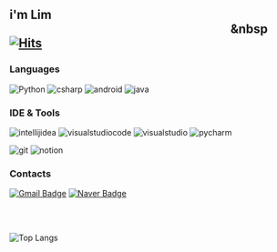 ## i'm Lim &nbsp;&nbsp;&nbsp;&nbsp;&nbsp;&nbsp;&nbsp;&nbsp;&nbsp;&nbsp;&nbsp;&nbsp;&nbsp;&nbsp;&nbsp;&nbsp;&nbsp;&nbsp;&nbsp;&nbsp;&nbsp;&nbsp;&nbsp;&nbsp;&nbsp;&nbsp;&nbsp;&nbsp;&nbsp;&nbsp;&nbsp;&nbsp;&nbsp;&nbsp;&nbsp;&nbsp;&nbsp;&nbsp;&nbsp;&nbsp;&nbsp;&nbsp;&nbsp;&nbsp;&nbsp;&nbsp;&nbsp;&nbsp;&nbsp;&nbsp;&nbsp;&nbsp;&nbsp;&nbsp;&nbsp;&nbsp;&nbsp;&nbsp;&nbsp;&nbsp;&nbsp;&nbsp;&nbsp;&nbsp;&nbsp;&nbsp;&nbsp;&nbsp;&nbsp;&nbsp;&nbsp;&nbsp;&nbsp;&nbsp;&nbsp;&nbsp;&nbsp;&nbsp;&nbsp  [![Hits](https://hits.seeyoufarm.com/api/count/incr/badge.svg?url=https%3A%2F%2Fgithub.com%2Fimlim0813&count_bg=%23C0C0C0&title_bg=%23555555&icon=&icon_color=%23C0C0C0&title=hits&edge_flat=false)](https://hits.seeyoufarm.com)

### Languages

![Python](https://img.shields.io/badge/Python-C0C0C0.svg?&style=for-the-badge&logo=Python&logoColor=white)
![csharp](https://img.shields.io/badge/csharp-C0C0C0.svg?&style=for-the-badge&logo=csharp&logoColor=white)
![android](https://img.shields.io/badge/android-C0C0C0.svg?&style=for-the-badge&logo=android&logoColor=white)
![java](https://img.shields.io/badge/java-C0C0C0.svg?&style=for-the-badge&logo=java&logoColor=white)

### IDE & Tools

![intellijidea](https://img.shields.io/badge/intellijidea-C0C0C0.svg?&style=for-the-badge&logo=intellijidea&logoColor=white)
![visualstudiocode](https://img.shields.io/badge/visualstudiocode-C0C0C0.svg?&style=for-the-badge&logo=visualstudiocode&logoColor=white)
![visualstudio](https://img.shields.io/badge/visualstudio-C0C0C0.svg?&style=for-the-badge&logo=visualstudio&logoColor=white)
![pycharm](https://img.shields.io/badge/pycharm-C0C0C0.svg?&style=for-the-badge&logo=pycharm&logoColor=white)
<br/>

![git](https://img.shields.io/badge/git-C0C0C0.svg?&style=for-the-badge&logo=git&logoColor=white)
![notion](https://img.shields.io/badge/notion-C0C0C0.svg?&style=for-the-badge&logo=notion&logoColor=white)

### Contacts

[![Gmail Badge](https://img.shields.io/badge/gmail-C0C0C0?style=for-the-badge&logo=gmail&logoColor=white&link=mailto:imlim0813@hanyang.ac.kr)](mailto:imlim0813@hanyang.ac.kr)
[![Naver Badge](https://img.shields.io/badge/Naver-C0C0C0?style=for-the-badge&logo=Naver&logoColor=white&link=mailto:imlim0813@naver.com)](mailto:imlim0813@naver.com)
## 

<br/>

![Top Langs](https://github-readme-stats.vercel.app/api/top-langs/?username=imlim0813&layout=compact&bg_color=00000000&text_color=ffffff&title_color=ffffff)
